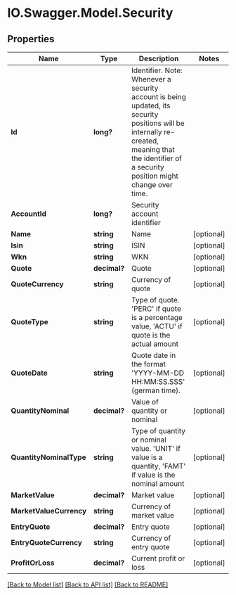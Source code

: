 # IO.Swagger.Model.Security
## Properties

Name | Type | Description | Notes
------------ | ------------- | ------------- | -------------
**Id** | **long?** | Identifier. Note: Whenever a security account is being updated, its security positions will be internally re-created, meaning that the identifier of a security position might change over time. | 
**AccountId** | **long?** | Security account identifier | 
**Name** | **string** | Name | [optional] 
**Isin** | **string** | ISIN | [optional] 
**Wkn** | **string** | WKN | [optional] 
**Quote** | **decimal?** | Quote | [optional] 
**QuoteCurrency** | **string** | Currency of quote | [optional] 
**QuoteType** | **string** | Type of quote. &#39;PERC&#39; if quote is a percentage value, &#39;ACTU&#39; if quote is the actual amount | [optional] 
**QuoteDate** | **string** | Quote date in the format &#39;YYYY-MM-DD HH:MM:SS.SSS&#39; (german time). | [optional] 
**QuantityNominal** | **decimal?** | Value of quantity or nominal | [optional] 
**QuantityNominalType** | **string** | Type of quantity or nominal value. &#39;UNIT&#39; if value is a quantity, &#39;FAMT&#39; if value is the nominal amount | [optional] 
**MarketValue** | **decimal?** | Market value | [optional] 
**MarketValueCurrency** | **string** | Currency of market value | [optional] 
**EntryQuote** | **decimal?** | Entry quote | [optional] 
**EntryQuoteCurrency** | **string** | Currency of entry quote | [optional] 
**ProfitOrLoss** | **decimal?** | Current profit or loss | [optional] 

[[Back to Model list]](../README.md#documentation-for-models) [[Back to API list]](../README.md#documentation-for-api-endpoints) [[Back to README]](../README.md)


